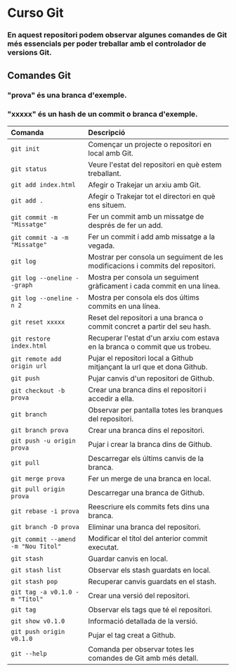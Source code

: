 # Curso Git 

### En aquest repositori podem observar algunes comandes de Git més essencials per poder treballar amb el controlador de versions Git. 

## Comandes Git 
### "prova" és una branca d'exemple.
### "xxxxx" és un hash de un commit o branca d'exemple.

| Comanda                             | Descripció                                                                        |
| :---------------------------------- | :-------------------------------------------------------------------------------- |
| `git init`                          |  Començar un projecte o repositori en local amb Git.                              |
| `git status`                        |  Veure l'estat del repositori en què estem treballant.                            |
| `git add index.html`                |  Afegir o Trakejar un arxiu amb Git.                                              |
| `git add .`                         |  Afegir o Trakejar tot el directori en què ens situem.                            |
| `git commit -m "Missatge"`          |  Fer un commit amb un missatge de després de fer un add.                          |
| `git commit -a -m "Missatge"`       |  Fer un commit i add amb missatge a la vegada.                                    |
| `git log`                           |  Mostrar per consola un seguiment de les modificacions i commits del repositori.  |
| `git log --oneline --graph`         |  Mostra per consola un seguiment gràficament i cada commit en una línea.          |
| `git log --oneline -n 2`            |  Mostra per consola els dos últims commits en una línea.                          |
| `git reset xxxxx`                   |  Reset del repositori a una branca o commit concret a partir del seu hash.        | 
| `git restore index.html`            |  Recuperar l'estat d'un arxiu com estava en la branca o commit que us trobeu.     |
| `git remote add origin url`         |  Pujar el repositori local a Github mitjançant la url que et dona Github.         | 
| `git push`                          |  Pujar canvis d'un repositori de Github.                                          |
| `git checkout -b prova`             |  Crear una branca dins el repositori i accedir a ella.                            |
| `git branch`                        |  Observar per pantalla totes les branques del repositori.                         |
| `git branch prova`                  |  Crear una branca dins el repositori.                                             |
| `git push -u origin prova`          |  Pujar i crear la branca dins de Github.                                          |
| `git pull`                          |  Descarregar els últims canvis de la branca.                                      |
| `git merge prova`                   |  Fer un merge de una branca en local.                                             |
| `git pull origin prova `            |  Descarregar una branca de Github.                                                |
| `git rebase -i prova`               |  Reescriure els commits fets dins una branca.                                     |
| `git branch -D prova`               |  Eliminar una branca del repositori.                                              |
| `git commit --amend -m "Nou Títol"` |  Modificar el títol del anterior commit executat.                                 |
| `git stash`                         |  Guardar canvis en local.                                                         |
| `git stash list`                    |  Observar els stash guardats en local.                                            |
| `git stash pop`                     |  Recuperar canvis guardats en el stash.                                           |
| `git tag -a v0.1.0 -m "Títol"`      |  Crear una versió del repositori.                                                 |
| `git tag`                           |  Observar els tags que té el repositori.                                          |
| `git show v0.1.0`                   |  Informació detallada de la versió.                                               |
| `git push origin v0.1.0`            |  Pujar el tag creat a Github.                                                     |
| `git --help`                        |  Comanda per observar totes les comandes de Git amb més detall.                   |
